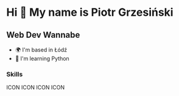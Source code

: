Hi 👋 My name is Piotr Grzesiński
=================================

Web Dev Wannabe
---------------

* 🌍  I'm based in Łódź
* 🧠  I'm learning Python

### Skills

<p align="left">
ICON ICON ICON ICON
</p>
